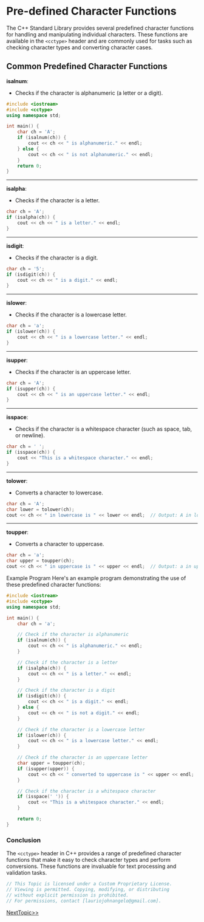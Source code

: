 # Pre-defined Character Functions
The C++ Standard Library provides several predefined character functions for handling and manipulating individual characters. These functions are available in the `<cctype>` header and are commonly used for tasks such as checking character types and converting character cases.

## Common Predefined Character Functions
**isalnum**:
- Checks if the character is alphanumeric (a letter or a digit).
```cpp
#include <iostream>
#include <cctype>
using namespace std;

int main() {
    char ch = 'A';
    if (isalnum(ch)) {
        cout << ch << " is alphanumeric." << endl;
    } else {
        cout << ch << " is not alphanumeric." << endl;
    }
    return 0;
}
```

---

**isalpha**:
- Checks if the character is a letter.
```cpp
char ch = 'A';
if (isalpha(ch)) {
    cout << ch << " is a letter." << endl;
}
```

---

**isdigit**:
- Checks if the character is a digit.
```cpp
char ch = '5';
if (isdigit(ch)) {
    cout << ch << " is a digit." << endl;
}
```

---

**islower**:
- Checks if the character is a lowercase letter.
```cpp
char ch = 'a';
if (islower(ch)) {
    cout << ch << " is a lowercase letter." << endl;
}
```

---

**isupper**:
- Checks if the character is an uppercase letter.
```cpp
char ch = 'A';
if (isupper(ch)) {
    cout << ch << " is an uppercase letter." << endl;
}
```

---

**isspace**:
- Checks if the character is a whitespace character (such as space, tab, or newline).
```cpp
char ch = ' ';
if (isspace(ch)) {
    cout << "This is a whitespace character." << endl;
}
```

---

**tolower**:
- Converts a character to lowercase.
```cpp
char ch = 'A';
char lower = tolower(ch);
cout << ch << " in lowercase is " << lower << endl;  // Output: A in lowercase is a
```

---

**toupper**:
- Converts a character to uppercase.
```cpp
char ch = 'a';
char upper = toupper(ch);
cout << ch << " in uppercase is " << upper << endl;  // Output: a in uppercase is A
```

Example Program
Here's an example program demonstrating the use of these predefined character functions:
```cpp
#include <iostream>
#include <cctype>
using namespace std;

int main() {
    char ch = 'a';

    // Check if the character is alphanumeric
    if (isalnum(ch)) {
        cout << ch << " is alphanumeric." << endl;
    }

    // Check if the character is a letter
    if (isalpha(ch)) {
        cout << ch << " is a letter." << endl;
    }

    // Check if the character is a digit
    if (isdigit(ch)) {
        cout << ch << " is a digit." << endl;
    } else {
        cout << ch << " is not a digit." << endl;
    }

    // Check if the character is a lowercase letter
    if (islower(ch)) {
        cout << ch << " is a lowercase letter." << endl;
    }

    // Check if the character is an uppercase letter
    char upper = toupper(ch);
    if (isupper(upper)) {
        cout << ch << " converted to uppercase is " << upper << endl;
    }

    // Check if the character is a whitespace character
    if (isspace(' ')) {
        cout << "This is a whitespace character." << endl;
    }

    return 0;
}
```

### Conclusion
The `<cctype>` header in C++ provides a range of predefined character functions that make it easy to check character types and perform conversions. These functions are invaluable for text processing and validation tasks.

```cpp
// This Topic is licensed under a Custom Proprietary License.
// Viewing is permitted. Copying, modifying, or distributing
// without explicit permission is prohibited.
// For permissions, contact [lauriojohnangelo@gmail.com].
```

[NextTopic>>](./Topic02.md)
